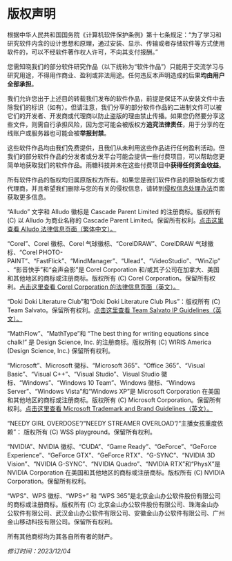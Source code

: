 # 版权声明
根据中华人民共和国国务院《计算机软件保护条例》第十七条规定：“为了学习和研究软件内含的设计思想和原理，通过安装、显示、传输或者存储软件等方式使用软件的，可以不经软件著作权人许可，不向其支付报酬。”

您需知晓我们的部分软件研究作品（以下统称为“软件作品”）只能用于交流学习与研究用途，不得用作商业、盈利或非法用途。任何违反本声明造成的后果**均由用户全部承担**。

我们允许您出于上述目的转载我们发布的软件作品，前提是保证不从安装文件中去除我们的标识（如有）。但请注意，我们分享的部分软件作品的二进制文件可以被它们的开发者、开发商或代理商以防止盗版的理由禁止传播。如果您仍然要分享这些文件，则需自行承担风险，因为您可能会被版权方**追究法律责任**，用于分享的在线账户或服务器也可能会被**举报封禁**。

这些软件作品均由我们免费提供，且我们从未利用这些作品进行任何盈利活动。但我们的部分软件作品的分发者或分发平台可能会提供一些付费项目，可以帮助您更简单地获取我们的软件作品。雨糖科技并未在这些付费项目中**获得任何资金收益**。

所有软件作品的版权均归属原版权方所有。如果您是我们软件作品的原始版权方或代理商，并且希望我们删除与您的有关的侵权信息，请转到[侵权信息处理办法](https://github.com/RainCandyTech/LegalInfo/blob/main/copyright_takedown-zh_CN.md)页面获取更多信息。

“Alludo” 文字和 Alludo 徽标是 Cascade Parent Limited 的注册商标。版权所有 (C) 以 Alludo 为商业名称的 Cascade Parent Limited。保留所有权利。[点击这里查看 Alludo 法律信息页面（繁体中文）。](https://www.alludo.com/tw/legal/)

“Corel”、Corel 徽标、Corel 气球徽标、“CorelDRAW”、CorelDRAW 气球徽标、“Corel PHOTO-PAINT”、“FastFlick”、“MindManager”、“Ulead”、“VideoStudio”、“WinZip”、“影音快手”和“会声会影”是 Corel Corporation 和/或其子公司在加拿大、美国和其他地区的商标或注册商标。版权所有 (C) Corel Corporation。保留所有权利。[点击这里查看 Corel Corporation 的法律信息页面（英文）。](https://www.corel.com/en/legal-information/)

“Doki Doki Literature Club”和“Doki Doki Literature Club Plus”：版权所有 (C) Team Salvato。保留所有权利。[点击这里查看 Team Salvato IP Guidelines（英文）。](http://teamsalvato.com/ip-guidelines)

“MathFlow”、“MathType”和 “The best thing for writing equations since chalk!” 是 Design Science, Inc. 的注册商标。版权所有 (C) WIRIS America (Design Science, Inc.) 保留所有权利。

“Microsoft”、Microsoft 徽标、“Microsoft 365”、“Office 365”、“Visual Basic”、“Visual C++”、“Visual Studio”、Visual Studio 徽标、“Windows”、“Windows 10 Team”、Windows 徽标、“Windows Server”、“Windows Vista”和“Windows XP”是 Microsoft Corporation 在美国和其他地区的商标或注册商标。版权所有 (C) Microsoft Corporation。保留所有权利。[点击这里查看 Microsoft Trademark and Brand Guidelines（英文）。](https://go.microsoft.com/fwlink/?linkid=2196228)

“NEEDY GIRL OVERDOSE”/“NEEDY STREAMER OVERLOAD”/“主播女孩重度依赖”： 版权所有 (C) WSS playground。保留所有权利。

“NVIDIA”、NVIDIA 徽标、“CUDA”、“Game Ready”、“GeForce”、“GeForce Experience”、“GeForce GTX”、“GeForce RTX”、“G-SYNC”、“NVIDIA 3D Vision”、“NVIDIA G-SYNC”、“NVIDIA Quadro”、“NVIDIA RTX”和“PhysX”是 NVIDIA Corporation 在美国和其他地区的商标或注册商标。版权所有 (C) NVIDIA Corporation。保留所有权利。

“WPS”、WPS 徽标、“WPS+” 和 “WPS 365”是北京金山办公软件股份有限公司的商标或注册商标。版权所有 (C) 北京金山办公软件股份有限公司、珠海金山办公软件有限公司、武汉金山办公软件有限公司、安徽金山办公软件有限公司、广州金山移动科技有限公司。保留所有权利。

所有其他商标均为其各自所有者的财产。

*修订时间：2023/12/04*
